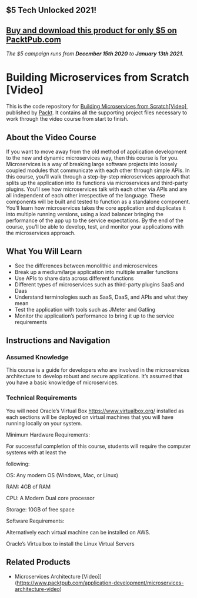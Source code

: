 ## $5 Tech Unlocked 2021!
[Buy and download this product for only $5 on PacktPub.com](https://www.packtpub.com/)
-----
*The $5 campaign         runs from __December 15th 2020__ to __January 13th 2021.__*

# Building Microservices from Scratch	[Video]
This is the code repository for [Building Microservices from Scratch[Video]](https://www.packtpub.com/application-development/building-microservices-scratch-video), published by [Packt](https://www.packtpub.com/?utm_source=github). It contains all the supporting project files necessary to work through the video course from start to finish.
## About the Video Course
If you want to move away from the old method of application development to the new and dynamic microservices way, then this course is for you. Microservices is a way of breaking large software projects into loosely coupled modules that communicate with each other through simple APIs. 
In this course, you’ll walk through a step-by-step microservices approach that splits up the application into its functions via microservices and third-party plugins. You’ll see how microservices talk with each other via APIs and are all independent of each other irrespective of the language. These components will be built and tested to function as a standalone component. 
You’ll learn how microservices takes the core application and duplicates it into multiple running versions, using a load balancer bringing the performance of the app up to the service expectations.
By the end of the course, you’ll be able to develop, test, and monitor your applications with the microservices approach.



<H2>What You Will Learn</H2>
<DIV class=book-info-will-learn-text>
<UL>
<LI>See the differences between monolithic and microservices
<LI>Break up a medium/large application into multiple smaller functions
<LI>Use APIs to share data across different functions
<LI>Different types of microservices such as third-party plugins SaaS and Daas
<LI>Understand terminologies such as SaaS, DaaS, and APIs and what they mean 
<LI>Test the application with tools such as JMeter and Gatling
<LI>Monitor the application’s performance to bring it up to the service requirements</LI></UL></DIV>

## Instructions and Navigation
### Assumed Knowledge
This course is a guide for developers who are involved in the microservices architecture to develop robust and secure applications. It’s assumed that you have a basic knowledge of microservices.	
### Technical Requirements
 You will need Oracle’s Virtual Box https://www.virtualbox.org/ installed as each sections will be deployed on virtual machines that you will have running locally on your system.



Minimum Hardware Requirements:

For successful completion of this course, students will require the computer systems with at least the 

following:

OS: Any modern OS (Windows, Mac, or Linux)

RAM: 4GB of RAM

CPU: A Modern Dual core processor

Storage: 10GB of free space

Software Requirements:

Alternatively each virtual machine can be installed on AWS.

Oracle’s Virtualbox to install the Linux Virtual Servers



## Related Products
* Microservices Architecture  [Video]](https://www.packtpub.com/application-development/microservices-architecture-video)


